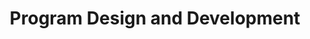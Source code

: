 ---
toc: true
comments: false
layout: post
title: Program Design and Development
description: Our description of the benefits of our team, including the skills we have and goals we hope to accomplish
type: tangibles
courses: { compsci: {week: 5} }
---